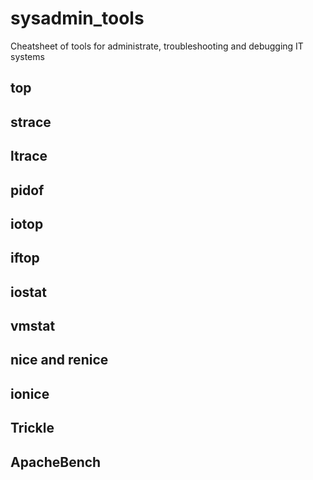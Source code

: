 # sysadmin_tools
Cheatsheet of tools for administrate, troubleshooting and debugging IT systems

## top

## strace

## ltrace

## pidof

## iotop

## iftop

## iostat

## vmstat

## nice and renice

## ionice

## Trickle

## ApacheBench

